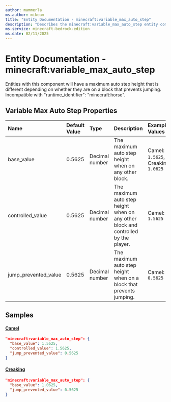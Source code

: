 ```yaml
---
author: mammerla
ms.author: mikeam
title: "Entity Documentation - minecraft:variable_max_auto_step"
description: "Describes the minecraft:variable_max_auto_step entity component"
ms.service: minecraft-bedrock-edition
ms.date: 02/11/2025 
---
```


# Entity Documentation - minecraft:variable_max_auto_step

Entities with this component will have a maximum auto step height that is different depending on whether they are on a block that prevents jumping. Incompatible with "runtime_identifier": "minecraft:horse".


## Variable Max Auto Step Properties

|Name       |Default Value |Type |Description |Example Values |
|:----------|:-------------|:----|:-----------|:------------- |
| base_value | 0.5625 | Decimal number | The maximum auto step height when on any other block. | Camel: `1.5625`, Creaking: `1.0625` | 
| controlled_value | 0.5625 | Decimal number | The maximum auto step height when on any other block and controlled by the player. | Camel: `1.5625` | 
| jump_prevented_value | 0.5625 | Decimal number | The maximum auto step height when on a block that prevents jumping. | Camel: `0.5625` | 

## Samples

#### [Camel](https://github.com/Mojang/bedrock-samples/tree/preview/behavior_pack/entities/camel.json)


```json
"minecraft:variable_max_auto_step": {
  "base_value": 1.5625,
  "controlled_value": 1.5625,
  "jump_prevented_value": 0.5625
}
```

#### [Creaking](https://github.com/Mojang/bedrock-samples/tree/preview/behavior_pack/entities/creaking.json)


```json
"minecraft:variable_max_auto_step": {
  "base_value": 1.0625,
  "jump_prevented_value": 0.5625
}
```
